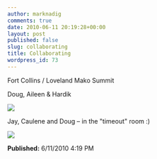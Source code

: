 ```yaml
---
author: marknadig
comments: true
date: 2010-06-11 20:19:28+00:00
layout: post
published: false
slug: collaborating
title: Collaborating
wordpress_id: 73
---
```


Fort Collins / Loveland Mako Summit

Doug, Aileen & Hardik

![](/personal/marknadig/Blog/Lists/Photos/061110_2019_Collaborati1.jpg)

Jay, Caulene and Doug – in the "timeout" room :)

![](/personal/marknadig/Blog/Lists/Photos/061110_2019_Collaborati2.jpg)

**Published:** 6/11/2010 4:19 PM
